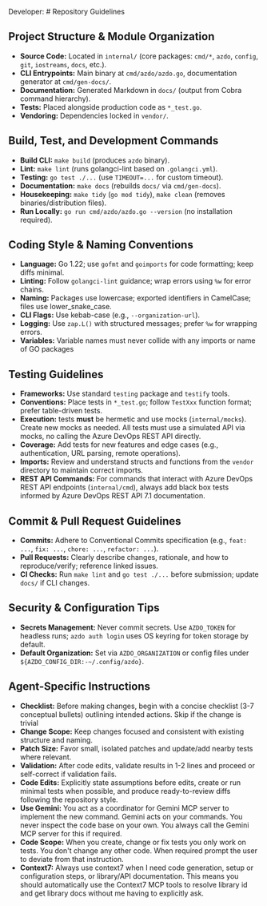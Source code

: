 Developer: # Repository Guidelines

## Project Structure & Module Organization

- **Source Code:** Located in `internal/` (core packages: `cmd/*`, `azdo`, `config`, `git`, `iostreams`, `docs`, etc.).
- **CLI Entrypoints:** Main binary at `cmd/azdo/azdo.go`, documentation generator at `cmd/gen-docs/`.
- **Documentation:** Generated Markdown in `docs/` (output from Cobra command hierarchy).
- **Tests:** Placed alongside production code as `*_test.go`.
- **Vendoring:** Dependencies locked in `vendor/`.

## Build, Test, and Development Commands

- **Build CLI:** `make build` (produces `azdo` binary).
- **Lint:** `make lint` (runs golangci-lint based on `.golangci.yml`).
- **Testing:** `go test ./...` (use `TIMEOUT=...` for custom timeout).
- **Documentation:** `make docs` (rebuilds `docs/` via `cmd/gen-docs`).
- **Housekeeping:** `make tidy` (`go mod tidy`), `make clean` (removes binaries/distribution files).
- **Run Locally:** `go run cmd/azdo/azdo.go --version` (no installation required).

## Coding Style & Naming Conventions

- **Language:** Go 1.22; use `gofmt` and `goimports` for code formatting; keep diffs minimal.
- **Linting:** Follow `golangci-lint` guidance; wrap errors using `%w` for error chains.
- **Naming:** Packages use lowercase; exported identifiers in CamelCase; files use lower_snake_case.
- **CLI Flags:** Use kebab-case (e.g., `--organization-url`).
- **Logging:** Use `zap.L()` with structured messages; prefer `%w` for wrapping errors.
- **Variables:** Variable names must never collide with any imports or name of GO packages

## Testing Guidelines

- **Frameworks:** Use standard `testing` package and `testify` tools.
- **Conventions:** Place tests in `*_test.go`; follow `TestXxx` function format; prefer table-driven tests.
- **Execution:** tests **must** be hermetic and use mocks (`internal/mocks`). Create new mocks as needed. All tests must use a simulated API via mocks, no calling the Azure DevOps REST API directly.
- **Coverage:** Add tests for new features and edge cases (e.g., authentication, URL parsing, remote operations).
- **Imports:** Review and understand structs and functions from the `vendor` directory to maintain correct imports.
- **REST API Commands:** For commands that interact with Azure DevOps REST API endpoints (`internal/cmd`), always add black box tests informed by Azure DevOps REST API 7.1 documentation.

## Commit & Pull Request Guidelines

- **Commits:** Adhere to Conventional Commits specification (e.g., `feat: ...`, `fix: ...`, `chore: ...`, `refactor: ...`).
- **Pull Requests:** Clearly describe changes, rationale, and how to reproduce/verify; reference linked issues.
- **CI Checks:** Run `make lint` and `go test ./...` before submission; update `docs/` if CLI changes.

## Security & Configuration Tips

- **Secrets Management:** Never commit secrets. Use `AZDO_TOKEN` for headless runs; `azdo auth login` uses OS keyring for token storage by default.
- **Default Organization:** Set via `AZDO_ORGANIZATION` or config files under `${AZDO_CONFIG_DIR:-~/.config/azdo}`.

## Agent-Specific Instructions

- **Checklist:** Before making changes, begin with a concise checklist (3-7 conceptual bullets) outlining intended actions. Skip if the change is trivial
- **Change Scope:** Keep changes focused and consistent with existing structure and naming.
- **Patch Size:** Favor small, isolated patches and update/add nearby tests where relevant.
- **Validation:** After code edits, validate results in 1-2 lines and proceed or self-correct if validation fails.
- **Code Edits:** Explicitly state assumptions before edits, create or run minimal tests when possible, and produce ready-to-review diffs following the repository style.
- **Use Gemini:** You act as a coordinator for Gemini MCP server to implement the new command. Gemini acts on your commands. You never inspect the code base on your own. You always call the Gemini MCP server for this if required.
- **Code Scope:** When you create, change or fix tests you only work on tests. You don't change any other code. When required prompt the user to deviate from that instruction.
- **Context7:** Always use context7 when I need code generation, setup or configuration steps, or library/API documentation. This means you should automatically use the Context7 MCP tools to resolve library id and get library docs without me having to explicitly ask.

